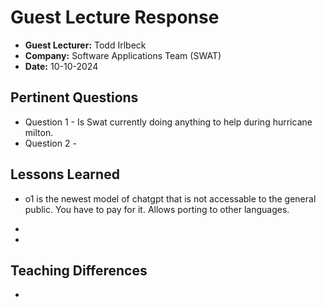 # Guest Lecture Response
* **Guest Lecturer:** Todd Irlbeck 
* **Company:** Software Applications Team (SWAT)
* **Date:** 10-10-2024

## Pertinent Questions
* Question 1 - Is Swat currently doing anything to help during hurricane milton.
* Question 2 - 

## Lessons Learned

* o1 is the newest model of chatgpt that is not accessable to the general public. You have to pay for it. Allows porting to other languages.

* 

* 

## Teaching Differences

* 